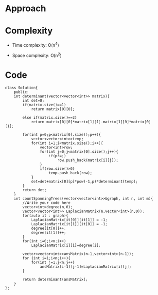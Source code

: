# Approach
<!-- Describe your approach to solving the problem. -->

# Complexity
- Time complexity: O(n<sup>4</sup>)
<!-- Add your time complexity here, e.g. $$O(n)$$ -->

- Space complexity: O(n<sup>2</sup>)
<!-- Add your space complexity here, e.g. $$O(n)$$ -->

# Code
```
class Solution{
    public:
    int determinant(vector<vector<int>> matrix){
        int det=0;
        if(matrix.size()==1)
            return matrix[0][0];
        
        else if(matrix.size()==2)
            return matrix[0][0]*matrix[1][1]-matrix[1][0]*matrix[0][1];
            
        for(int p=0;p<matrix[0].size();p++){
            vector<vector<int>>temp;
            for(int i=1;i<matrix.size();i++){
                vector<int>row;
                for(int j=0;j<matrix[0].size();j++){
                    if(p!=j)
                        row.push_back(matrix[i][j]);
                }
                if(row.size()>0)
                    temp.push_back(row);
            }
            det=det+matrix[0][p]*pow(-1,p)*determinant(temp);
        }
        return det;
    }
    int countSpanningTrees(vector<vector<int>>&graph, int n, int m){
        //Write your code here 
        vector<int>degree(n,0);
        vector<vector<int>> LaplacianMatrix(n,vector<int>(n,0));
        for(auto it : graph){
            LaplacianMatrix[it[0]][it[1]] = -1;
            LaplacianMatrix[it[1]][it[0]] = -1;
            degree[it[0]]++;
            degree[it[1]]++;
        }
        for(int i=0;i<n;i++)
            LaplacianMatrix[i][i]=degree[i];
            
        vector<vector<int>>ansMatrix(n-1,vector<int>(n-1));
        for (int i=1;i<n;i++){
            for(int j=1;j<n;j++)
                ansMatrix[i-1][j-1]=LaplacianMatrix[i][j];
        }
        
        return determinant(ansMatrix);
    }
};
```
